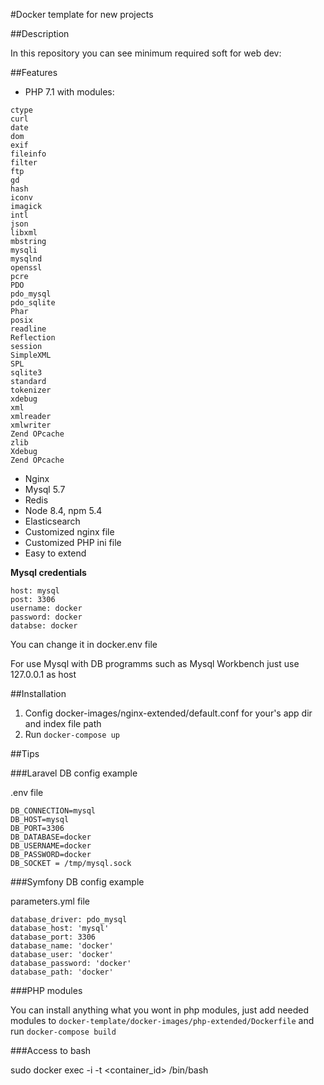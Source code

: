 #Docker template for new projects

##Description

In this repository you can see minimum required soft for web dev:

##Features

* PHP 7.1 with modules:

```
ctype
curl
date
dom
exif
fileinfo
filter
ftp
gd
hash
iconv
imagick
intl
json
libxml
mbstring
mysqli
mysqlnd
openssl
pcre
PDO
pdo_mysql
pdo_sqlite
Phar
posix
readline
Reflection
session
SimpleXML
SPL
sqlite3
standard
tokenizer
xdebug
xml
xmlreader
xmlwriter
Zend OPcache
zlib
Xdebug
Zend OPcache
```

* Nginx
* Mysql 5.7
* Redis
* Node 8.4, npm 5.4
* Elasticsearch
* Customized nginx file
* Customized PHP ini file
* Easy to extend

**Mysql credentials**

```
host: mysql
post: 3306
username: docker
password: docker
databse: docker
```

You can change it in docker.env file

For use Mysql with DB programms such as Mysql Workbench just use 127.0.0.1 as host

##Installation

1. Config docker-images/nginx-extended/default.conf for your's app dir and index file path
2. Run `docker-compose up` 

##Tips

###Laravel DB config example

.env file

```
DB_CONNECTION=mysql
DB_HOST=mysql
DB_PORT=3306
DB_DATABASE=docker
DB_USERNAME=docker
DB_PASSWORD=docker
DB_SOCKET = /tmp/mysql.sock
```
###Symfony DB config example

parameters.yml file

```
database_driver: pdo_mysql
database_host: 'mysql'
database_port: 3306
database_name: 'docker'
database_user: 'docker'
database_password: 'docker'
database_path: 'docker'
```

###PHP modules

You can install anything what you wont in php modules, just add needed modules to `docker-template/docker-images/php-extended/Dockerfile` 
and run `docker-compose build` 

###Access to bash

sudo docker exec -i -t <container_id> /bin/bash